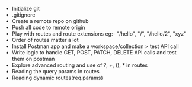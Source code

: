 - Initialize git
- .gitignore
- Create a remote repo on github
- Push all code to remote origin
- Play with routes and route extensions eg:- "/hello", "/", "/hello/2", "xyz"
- Order of routes matter a lot
- Install Postman app and make a workspace/collection > test API call
- Write logic to handle GET, POST, PATCH, DELETE API calls and test them on postman
- Explore advanced routing and use of ?, +, (), * in routes
- Reading the query params in routes
- Reading dynamic routes(req.params)
